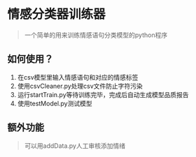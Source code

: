 # 情感分类器训练器
> 一个简单的用来训练情感语句分类模型的python程序

## 如何使用？
1. 在csv模型里输入情感语句和对应的情感标签
2. 使用csvCleaner.py处理csv文件防止字符污染
3. 运行startTrain.py等待训练完毕，完成后自动生成模型品质报告
4. 使用testModel.py测试模型

## 额外功能
> 可以用addData.py人工审核添加情绪
